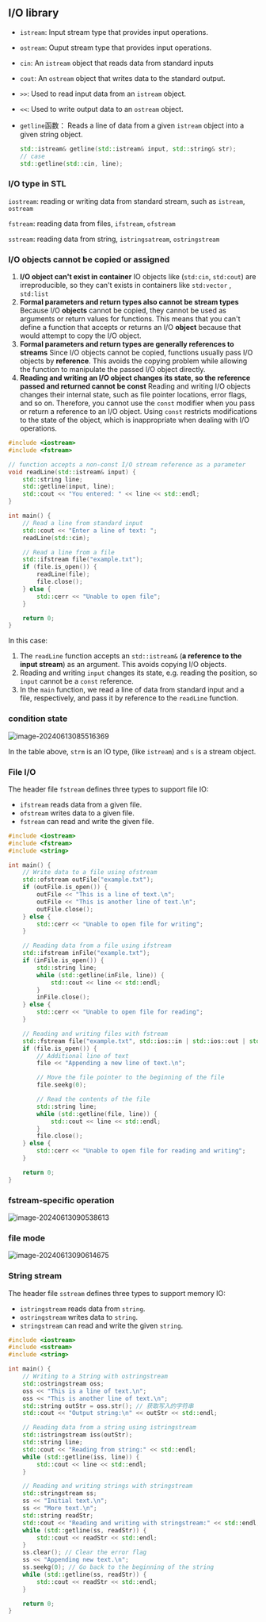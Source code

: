 ## I/O library

- `istream`: Input stream type that provides input operations.

- `ostream`: Ouput stream type that provides input operations.

- `cin`: An `istream` object that reads data from standard inputs

- `cout`: An `ostream` object that writes data to the standard output.

- `>>`: Used to read input data from an `istream` object.

- `<<`: Used to write output data to an `ostream` object.

- `getline`函数： Reads a line of data from a given `istream` object into a given string object.

  ```c++
  std::istream& getline(std::istream& input, std::string& str);
  // case
  std::getline(std::cin, line);
  ```

### I/O type in STL

`iostream`: reading or writing data from standard stream, such as `istream`, `ostream`

`fstream`: reading data from files, `ifstream`, `ofstream`

`sstream`: reading data from string, `istringsatream`, `ostringstream`

### I/O objects cannot be copied or assigned

1. **I/O object can't exist in container**
   IO objects like (`std:cin`, `std:cout`) are irreproducible, so they can't exists in containers like `std:vector` , `std:list`
2. **Formal parameters and return types also cannot be stream types**
   Because I/O **objects** cannot be copied, they cannot be used as arguments or return values for functions. This means that you can't define a function that accepts or returns an I/O **object** because that would attempt to copy the I/O object.
3. **Formal parameters and return types are generally references to streams**
   Since I/O objects cannot be copied, functions usually pass I/O objects by **reference**. This avoids the copying problem while allowing the function to manipulate the passed I/O object directly.
4. **Reading and writing an I/O object changes its state, so the reference passed and returned cannot be const**
   Reading and writing I/O objects changes their internal state, such as file pointer locations, error flags, and so on. Therefore, you cannot use the `const` modifier when you pass or return a reference to an I/O object. Using `const` restricts modifications to the state of the object, which is inappropriate when dealing with I/O operations.

```c++
#include <iostream>
#include <fstream>

// function accepts a non-const I/O stream reference as a parameter
void readLine(std::istream& input) {
    std::string line;
    std::getline(input, line);
    std::cout << "You entered: " << line << std::endl;
}

int main() {
    // Read a line from standard input
    std::cout << "Enter a line of text: ";
    readLine(std::cin);

    // Read a line from a file
    std::ifstream file("example.txt");
    if (file.is_open()) {
        readLine(file);
        file.close();
    } else {
        std::cerr << "Unable to open file";
    }

    return 0;
}
```

In this case:

1. The `readLine` function accepts an `std::istream&` (**a reference to the input stream**) as an argument. This avoids copying I/O objects.
2. Reading and writing `input` changes its state, e.g. reading the position, so `input` cannot be a `const` reference.
3. In the `main` function, we read a line of data from standard input and a file, respectively, and pass it by reference to the `readLine` function.

### condition state

![image-20240613085516369](./c++/state.png)

In the table above, `strm` is an IO type, (like `istream`) and `s` is a stream object.

### File I/O

The header file `fstream` defines three types to support file IO:

- `ifstream` reads data from a given file.
- `ofstream` writes data to a given file.
- `fstream` can read and write the given file.

```c++
#include <iostream>
#include <fstream>
#include <string>

int main() {
    // Write data to a file using ofstream
    std::ofstream outFile("example.txt");
    if (outFile.is_open()) {
        outFile << "This is a line of text.\n";
        outFile << "This is another line of text.\n";
        outFile.close();
    } else {
        std::cerr << "Unable to open file for writing";
    }

    // Reading data from a file using ifstream
    std::ifstream inFile("example.txt");
    if (inFile.is_open()) {
        std::string line;
        while (std::getline(inFile, line)) {
            std::cout << line << std::endl;
        }
        inFile.close();
    } else {
        std::cerr << "Unable to open file for reading";
    }

    // Reading and writing files with fstream
    std::fstream file("example.txt", std::ios::in | std::ios::out | std::ios::app);
    if (file.is_open()) {
        // Additional line of text
        file << "Appending a new line of text.\n";

        // Move the file pointer to the beginning of the file
        file.seekg(0);

        // Read the contents of the file
        std::string line;
        while (std::getline(file, line)) {
            std::cout << line << std::endl;
        }
        file.close();
    } else {
        std::cerr << "Unable to open file for reading and writing";
    }

    return 0;
}
```

### fstream-specific operation

![image-20240613090538613](./c++/fstream.png)

### file mode

![image-20240613090614675](./c++/file-mode.png)

### String stream

The header file `sstream` defines three types to support memory IO:

- `istringstream` reads data from `string`.
- `ostringstream` writes data to `string`.
- `stringstream` can read and write the given `string`.

```c++
#include <iostream>
#include <sstream>
#include <string>

int main() {
    // Writing to a String with ostringstream
    std::ostringstream oss;
    oss << "This is a line of text.\n";
    oss << "This is another line of text.\n";
    std::string outStr = oss.str(); // 获取写入的字符串
    std::cout << "Output string:\n" << outStr << std::endl;

    // Reading data from a string using istringstream
    std::istringstream iss(outStr);
    std::string line;
    std::cout << "Reading from string:" << std::endl;
    while (std::getline(iss, line)) {
        std::cout << line << std::endl;
    }

    // Reading and writing strings with stringstream
    std::stringstream ss;
    ss << "Initial text.\n";
    ss << "More text.\n";
    std::string readStr;
    std::cout << "Reading and writing with stringstream:" << std::endl;
    while (std::getline(ss, readStr)) {
        std::cout << readStr << std::endl;
    }
    ss.clear(); // Clear the error flag
    ss << "Appending new text.\n";
    ss.seekg(0); // Go back to the beginning of the string
    while (std::getline(ss, readStr)) {
        std::cout << readStr << std::endl;
    }

    return 0;
}
```

